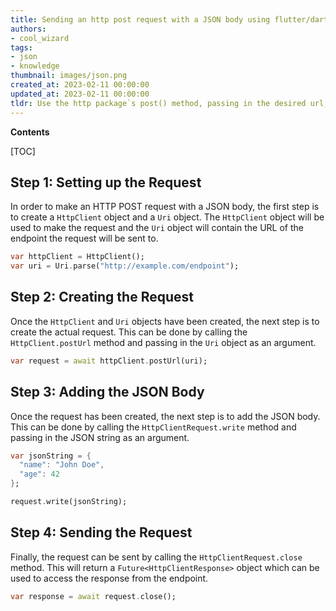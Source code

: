 ```yaml
---
title: Sending an http post request with a JSON body using flutter/dart
authors:
- cool_wizard
tags:
- json
- knowledge
thumbnail: images/json.png
created_at: 2023-02-11 00:00:00
updated_at: 2023-02-11 00:00:00
tldr: Use the http package`s post() method, passing in the desired url, body data in JSON format, and headers.
---
```


**Contents**

[TOC]

## Step 1: Setting up the Request

In order to make an HTTP POST request with a JSON body, the first step is to create a `HttpClient` object and a `Uri` object. The `HttpClient` object will be used to make the request and the `Uri` object will contain the URL of the endpoint the request will be sent to. 

```dart
var httpClient = HttpClient();
var uri = Uri.parse("http://example.com/endpoint");
```

## Step 2: Creating the Request

Once the `HttpClient` and `Uri` objects have been created, the next step is to create the actual request. This can be done by calling the `HttpClient.postUrl` method and passing in the `Uri` object as an argument.

```dart
var request = await httpClient.postUrl(uri);
```

## Step 3: Adding the JSON Body

Once the request has been created, the next step is to add the JSON body. This can be done by calling the `HttpClientRequest.write` method and passing in the JSON string as an argument.

```dart
var jsonString = {
  "name": "John Doe",
  "age": 42
};

request.write(jsonString);
```

## Step 4: Sending the Request

Finally, the request can be sent by calling the `HttpClientRequest.close` method. This will return a `Future<HttpClientResponse>` object which can be used to access the response from the endpoint.

```dart
var response = await request.close();
```
